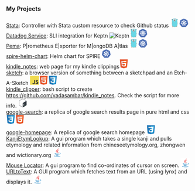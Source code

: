 ### My Projects
[Stata](https://github.com/vadasambar/stata): Controller with Stata custom resource to check Github status <img src="https://raw.githubusercontent.com/devicons/devicon/master/icons/go/go-original.svg" alt="Golang" width="25" height="25"/><img src="https://raw.githubusercontent.com/devicons/devicon/master/icons/kubernetes/kubernetes-plain.svg" alt="Kubernetes" width="25" height="25"/>  
[Datadog Service](https://github.com/keptn-sandbox/datadog-service): SLI integration for Keptn <img src="https://raw.githubusercontent.com/keptn/community/main/branding/logos/keptn_icon.svg" alt="Keptn" width="25" height="25"/><img src="https://raw.githubusercontent.com/devicons/devicon/master/icons/go/go-original.svg" alt="Golang" width="25" height="25"/><img src="https://raw.githubusercontent.com/devicons/devicon/master/icons/kubernetes/kubernetes-plain.svg" alt="Kubernetes" width="25" height="25"/>  
[Pema](https://github.com/vadasambar/pema): P|rometheus E|xporter for M|ongoDB A|tlas <img src="https://raw.githubusercontent.com/devicons/devicon/master/icons/go/go-original.svg" alt="Golang" width="25" height="25"/><img src="https://raw.githubusercontent.com/devicons/devicon/master/icons/kubernetes/kubernetes-plain.svg" alt="Kubernetes" width="25" height="25"/>    
[spire-helm-chart](https://github.com/vadasambar/spire-helm-chart): Helm chart for SPIRE <img src="https://raw.githubusercontent.com/devicons/devicon/master/icons/kubernetes/kubernetes-plain.svg" alt="Kubernetes" width="25" height="25"/>  
[kindle_notes](https://github.com/vadasambar/kindle_notes): web page for my kindle clippings<img src="https://raw.githubusercontent.com/devicons/devicon/master/icons/html5/html5-original.svg" alt="HTML5" width="25" height="25"/>    
[sketch](https://github.com/vadasambar/sketch): a browser version of something between a sketchpad and an Etch-A-Sketch <img src="https://raw.githubusercontent.com/devicons/devicon/master/icons/javascript/javascript-original.svg" alt="Javascript" width="25" height="25"/><img src="https://raw.githubusercontent.com/devicons/devicon/master/icons/html5/html5-original.svg" alt="HTML5" width="25" height="25"/><img src="https://raw.githubusercontent.com/devicons/devicon/master/icons/css3/css3-original.svg" alt="CSS3" width="25" height="25"/>    
[kindle_clipper](https://github.com/vadasambar/google-homepage): bash script to create https://github.com/vadasambar/kindle_notes. Check the script for more info. <img src="https://raw.githubusercontent.com/devicons/devicon/master/icons/bash/bash-original.svg" alt="Bash" width="25" height="25"/>  
[google-search](https://github.com/vadasambar/google-search): a replica of google search results page in pure html and css <img src="https://raw.githubusercontent.com/devicons/devicon/master/icons/css3/css3-original.svg" alt="CSS3" width="25" height="25"/><img src="https://raw.githubusercontent.com/devicons/devicon/master/icons/html5/html5-original.svg" alt="HTML5" width="25" height="25"/>   
[google-homepage](https://github.com/vadasambar/google-homepage): A replica of google search homepage <img src="https://raw.githubusercontent.com/devicons/devicon/master/icons/css3/css3-original.svg" alt="CSS3" width="25" height="25"/>  
[KanjiEtymLookup](https://github.com/vadasambar/KanjiEtymLookup): A gui program which takes a single kanji and pulls etymology and related information from chineseetymology.org, zhongwen and wictionary.org <img src="https://raw.githubusercontent.com/devicons/devicon/master/icons/java/java-original.svg" alt="Java" width="25" height="25" />  
[Mouse Locator](https://github.com/vadasambar/Mouse-Locator): A gui program to find co-ordinates of cursor on screen. <img src="https://raw.githubusercontent.com/devicons/devicon/master/icons/java/java-original.svg" alt="Java" width="25" height="25" />  
[URLtoText](https://github.com/vadasambar/URLtoText):  A GUI program which fetches text from an URL (using lynx) and displays it. <img src="https://raw.githubusercontent.com/devicons/devicon/master/icons/java/java-original.svg" alt="Java" width="25" height="25" />
